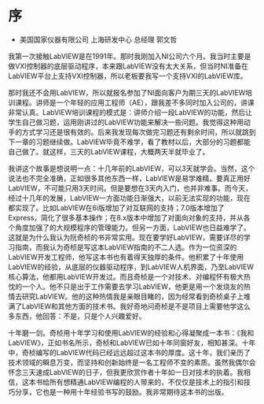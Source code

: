# 序

-   美国国家仪器有限公司 上海研发中心 总经理 郭文哲

我第一次接触LabVIEW是在1991年。那时我刚加入NI公司六个月。我当时主要是做VXI控制器的底层驱动程序，本来跟LabVIEW没有太大关系，但当时NI准备在LabVIEW平台上支持VXI控制器，所以老板要我写一个支持VXI的LabVIEW库。

那时我还不会用LabVIEW，所以就报名参加了NI面向客户为期三天的LabVIEW培训课程。讲师是一个年轻的应用工程师（AE），跟我差不多同时加入公司的，讲课非常认真。LabVIEW培训课程的模式是：讲师介绍一段LabVIEW的功能，然后让学生自己做习题，运用刚讲过的LabVIEW功能来解决一些问题。我觉得这种用动手的方式学习还是很有效的。后来我发现每次做完习题还有剩余时间，所以就跳到下一章的习题继续做。LabVIEW毕竟不难学，看了教材以后，大部分的习题都能自己做了。就这样，三天的LabVIEW课程，大概两天半就毕业了。

我讲这个故事是想说明一点：十几年前的LabVIEW，可以3天就学会。当然，这个说法也不完全准确，正如很多其他东西一样，LabVIEW是易学难精。要真正用好LabVIEW，不可能只用3天时间。但是要想在3天内入门，也并非难事。而今天，经过十几年的发展，LabVIEW一方面功能日渐强大，以前无法实现的功能，现在都实现了。比如LabVIEW在6i版增加了对互联网的支持；7.0版本增加了Express，简化了很多基本操作；在8.x版本中增加了对面向对象的支持，并从各个角度加强了的大规模程序的管理能力。但另一方面，LabVIEW也日益难学了。这就是为什么我认为阮奇桢的书非常实用。现在要学好LabVIEW，需要详尽的学习指南，而我认为奇桢是写这本LabVIEW指南的不二人选。作为一位资深的LabVIEW开发工程师，他写这本书也有着得天独厚的条件。他积累了十年使用LabVIEW的经验，从底层的仪器驱动程序，到LabVIEW人机界面，乃至LabVIEW核心算法，他都用LabVIEW开发过。而且奇桢是一个对技术、对编程怀有极大热忱的一个人。他不只是出于工作需要去学习LabVIEW，他更是用一个发烧友的热情去研究LabVIEW。他的这种热情我是亲眼目睹的，因为经常看到奇桢桌子上堆满了LabVIEW和其他方面的技术书。我好奇地问奇桢是不是项目上需要他学这么多东西，他回答：不是，只是个人兴趣爱好。

十年磨一剑。奇桢用十年学习和使用LabVIEW的经验和心得凝聚成一本书：《我和LabVIEW》，正如书名所示，奇桢和LabVIEW已如十年同窗好友，相知甚深。十年中，奇桢编写的LabVIEW代码已经远远超过这本书的厚度。这十年，我们亲历了技术领域的瞬息万变，而坚持和创新始终是一名工程师不变的素质。虽然我偶尔会怀念三天速成LabVIEW的日子，但我更欣赏作者十年如一日对技术的执着。我相信，这本书给所有想精通LabVIEW编程的人带来的，不仅仅是技术上的指引和技巧分享，它也是一种用十年经验书写的鼓励。我非常期待这本书的出版。